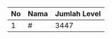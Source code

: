 | No | Nama            | Jumlah Level |
|----|-----------------|--------------|
| 1  | #    |    3447        |
